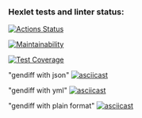 ### Hexlet tests and linter status:
[![Actions Status](https://github.com/AVmyasoedov88/frontend-project-46/workflows/hexlet-check/badge.svg)](https://github.com/AVmyasoedov88/frontend-project-46/actions)

[![Maintainability](https://api.codeclimate.com/v1/badges/4f7a9de3219bd1bfc706/maintainability)](https://codeclimate.com/github/AVmyasoedov88/frontend-project-46/maintainability)

[![Test Coverage](https://api.codeclimate.com/v1/badges/4f7a9de3219bd1bfc706/test_coverage)](https://codeclimate.com/github/AVmyasoedov88/frontend-project-46/test_coverage)

"gendiff with json"
[![asciicast](https://asciinema.org/a/CAoOWNOy6c8SFHz13ZLEBzPf3.svg)](https://asciinema.org/a/CAoOWNOy6c8SFHz13ZLEBzPf3)

"gendiff with yml"
[![asciicast](https://asciinema.org/a/ZoSESHtED610fYyZUJRT8Ngqi.svg)](https://asciinema.org/a/ZoSESHtED610fYyZUJRT8Ngqi)




"gendiff with plain format"
[![asciicast](https://asciinema.org/a/wf28I8wvWST8IsObCTpVbrFqV.svg)](https://asciinema.org/a/wf28I8wvWST8IsObCTpVbrFqV)